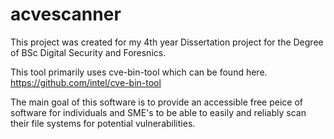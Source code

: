 # acvescanner
This project was created for my 4th year Dissertation project for the Degree of BSc Digital Security and Foresnics.

This tool primarily uses cve-bin-tool which can be found here.
https://github.com/intel/cve-bin-tool

The main goal of this software is to provide an accessible free peice of software for individuals and SME's to be able to easily and reliably scan their file systems for potential vulnerabilities.
